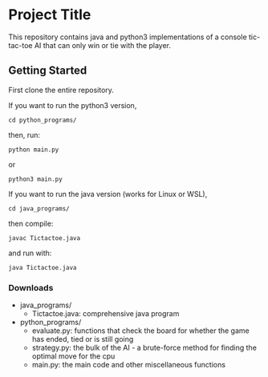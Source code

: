 # Project Title

This repository contains java and python3 implementations of a console tic-tac-toe AI that can only win or tie with the player.

## Getting Started

First clone the entire repository. 

If you want to run the python3 version,
```
cd python_programs/
```
then, run:
```
python main.py
```
or
```
python3 main.py
```

If you want to run the java version (works for Linux or WSL),
```
cd java_programs/
```
then compile:
```
javac Tictactoe.java
```
and run with:
```
java Tictactoe.java
```

### Downloads

* java_programs/
    * Tictactoe.java: comprehensive java program
* python_programs/
    * evaluate.py: functions that check the board for whether the game has ended, tied or is still going
    * strategy.py: the bulk of the AI - a brute-force method for finding the optimal move for the cpu
    * main.py: the main code and other miscellaneous functions
